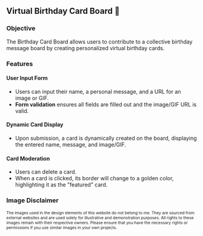 ## Virtual Birthday Card Board 🍓

### Objective

The Birthday Card Board allows users to contribute to a collective birthday message board by creating personalized virtual birthday cards.

### Features

#### User Input Form

- Users can input their name, a personal message, and a URL for an image or GIF.
- **Form validation** ensures all fields are filled out and the image/GIF URL is valid.

#### Dynamic Card Display

- Upon submission, a card is dynamically created on the board, displaying the entered name, message, and image/GIF.

#### Card Moderation

- Users can delete a card.
- When a card is clicked, its border will change to a golden color, highlighting it as the "featured" card.

### Image Disclaimer

<p style="font-size: 0.75em;">
The images used in the design elements of this website do not belong to me. They are sourced from external websites and are used solely for illustrative and demonstration purposes. All rights to these images remain with their respective owners. Please ensure that you have the necessary rights or permissions if you use similar images in your own projects.
</p>
